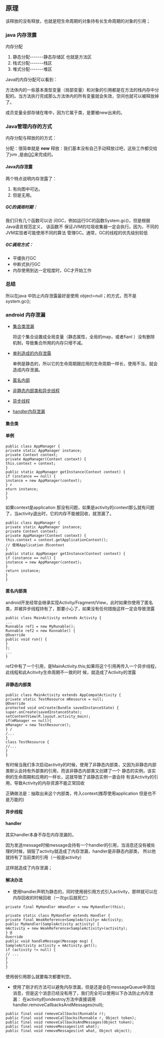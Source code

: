
## 原理
 该释放的没有释放，也就是短生命周期的对象持有长生命周期的对象的引用；
 
 ### java 内存泄露
 
 内存分配
 1. 静态分配-------静态存储区  也就是方法区
 2. 栈式分配-------栈区
 3. 堆式分配-------堆区

Java的内存分配可以看到：

方法体内的一些基本类型变量（局部变量）和对象的引用都是在方法的栈内存中分配的。当方法执行完成那么方法体内的所有变量就会失效，空间也就可以被释放掉了。


成员变量全部存储在堆中，因为它属于类，是要被new出来的。

### Java管理内存的方式

内存分配与释放的的方式：

分配：很简单就是 **new** 
释放：我们基本没有自己手动释放过吧，这些工作都交给了jvm
,是由[GC]()来完成的。


#### Java内存泄露

两个特点说明内存泄露了：

1. 有向图中可达。
2. 但是无用。

##### GC的调用时期：
我们只有几个函数可以访
问GC，例如运行GC的函数System.gc()，但是根据Java语言规范定义， 该函数不
保证JVM的垃圾收集器一定会执行。因为，不同的JVM实现者可能使用不同的算法
管理GC。通常，GC的线程的优先级别较低
##### GC调用方式：

- 平缓执行GC
- 中断式执行GC
- 内存使用到达一定程度时，GC才开始工作


### 总结 

所以在java 中防止内存泄露最好是使用 object=null；的方式，而不是system.gc();


### android 内存泄漏
- [集合类泄漏](jiehelei)

    将这个集合设置成全局变量（静态属性，全局的map，或者fianl ）没有删除机制，导致集合所用的内存只增不减。
- [单利造成的内存泄露](danli)
    
    单例是静态的，所以它的生命周期跟应用的生命周期一样长，使用不当，就会造成内存泄漏。

- [匿名内部](nimingleibulei)

-  [非静态内部类和异步线程](feijintaileibulei)

-  [异步线程](yibuxiancheng)

-  [handler内存泄漏](handler)



#### <span id="jiehelei">集合类</span>

#### <span id="danli">单例</span>

```
public class AppManager {
private static AppManager instance;
private Context context;
private AppManager(Context context) {
this.context = context;
} 
public static AppManager getInstance(Context context) {
if (instance == null) {
instance = new AppManager(context);
} r
eturn instance;
}
}
```
如果context是application 那没有问题，如果是activity的context那么就有问题了，当activity退出时，它的内存不能被回收，就泄漏了。


```
public class AppManager {
private static AppManager instance;
private Context context;
private AppManager(Context context) {
this.context = context.getApplicationContext();
// 使用Application 的context
}
public static AppManager getInstance(Context context) {
if (instance == null) {
instance = new AppManager(context);
}
return instance;
}
}
```
#### <span id="nimingleibulei">匿名内部类</span>

android开发经常会继承实现Activity/Fragment/View，此时如果你使用了匿名
类，并被异步线程持有了，那要小心了，如果没有任何措施这样一定会导致泄露


```
public class MainActivity extends Activity {
...
Runnable ref1 = new MyRunable();
Runnable ref2 = new Runnable() {
@Override
public void run() {
}
};
...
}
```


ref2中有了一个引用，是MainActivity.this;如果将这个引用再传入一个异步线程，此线程和此Acitivity生命周期不一致的时
候，就造成了Activity的泄露

#### <span id="feijintaileibulei">非静态内部类</span>

```
public class MainActivity extends AppCompatActivity {
private static TestResource mResource = null;
@Override
protected void onCreate(Bundle savedInstanceState) {
super.onCreate(savedInstanceState);
setContentView(R.layout.activity_main);
if(mManager == null){
mManager = new TestResource();
} /
/...
}
class TestResource {
//...
}
}
```

有时候当我们多次启动activity的时候，使用了非静态内部类，又因为非静态内部类默认会持有外部类的引用，而该非静态内部类又创建了一个
静态的实例，该实例的生命周期和应用的一样长，这就导致了该静态实例一直会持
有该Activity的引用，导致Activity的内存资源不能正常回收

正确做法是：抽取出来这个内部类，传入context(推荐使用application 但是也不是万能的)

#### <span id="yibuxiancheng">异步线程</span>
#### <span id="handler">handler</span>

其实handler本身不存在内存泄漏的，

因为发送message时候message会持有一个handler的引用，当消息还没有被处理的时候，销毁了activity就造成了内存泄漏，handler是非静态内部类，
所以他就持有了当前类的引用（一般是activity）

这样就造成了内存泄漏；

#### 解决办法

- 使用handler声明为静态的，同时使用弱引用方式引入activity，那样就可以在内存回收的时候回收（一次gc后就死亡）

```
private final MyHandler mHandler = new MyHandler(this);

private static class MyHandler extends Handler {
private final WeakReference<SampleActivity> mActivity;
public MyHandler(SampleActivity activity) {
mActivity = new WeakReference<SampleActivity>(activity);
} @
Override
public void handleMessage(Message msg) {
SampleActivity activity = mActivity.get();
if (activity != null) {
// ...
}
}
}
```

使用弱引用那么就要每次都要判空。

- 使用了刚才的方法可以避免内存泄漏，但是还是会在messageQueue中添加消息，但是这个消息已经没有用了，我们完全可以使用以下办法防止内存泄漏：
在activity的ondestroy方法中直接调用handler.removeCallbacksAndMessages(null);
```
public final void removeCallbacks(Runnable r);
public final void removeCallbacks(Runnable r, Object token);
public final void removeCallbacksAndMessages(Object token);
public final void removeMessages(int what);
public final void removeMessages(int what, Object object);
```









